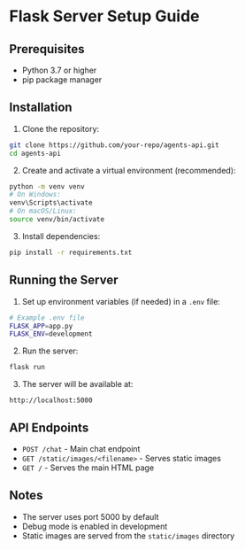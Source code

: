 # Flask Server Setup Guide

## Prerequisites
- Python 3.7 or higher
- pip package manager

## Installation

1. Clone the repository:
```bash
git clone https://github.com/your-repo/agents-api.git
cd agents-api
```

2. Create and activate a virtual environment (recommended):
```bash
python -m venv venv
# On Windows:
venv\Scripts\activate
# On macOS/Linux:
source venv/bin/activate
```

3. Install dependencies:
```bash
pip install -r requirements.txt
```

## Running the Server

1. Set up environment variables (if needed) in a `.env` file:
```bash
# Example .env file
FLASK_APP=app.py
FLASK_ENV=development
```

2. Run the server:
```bash
flask run
```

3. The server will be available at:
```
http://localhost:5000
```

## API Endpoints

- `POST /chat` - Main chat endpoint
- `GET /static/images/<filename>` - Serves static images
- `GET /` - Serves the main HTML page

## Notes
- The server uses port 5000 by default
- Debug mode is enabled in development
- Static images are served from the `static/images` directory
